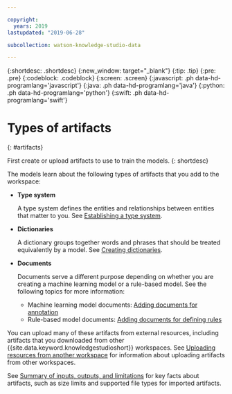 ```yaml
---

copyright:
  years: 2019
lastupdated: "2019-06-28"

subcollection: watson-knowledge-studio-data

---
```


{:shortdesc: .shortdesc}
{:new_window: target="_blank"}
{:tip: .tip}
{:pre: .pre}
{:codeblock: .codeblock}
{:screen: .screen}
{:javascript: .ph data-hd-programlang='javascript'}
{:java: .ph data-hd-programlang='java'}
{:python: .ph data-hd-programlang='python'}
{:swift: .ph data-hd-programlang='swift'}

# Types of artifacts
{: #artifacts}

First create or upload artifacts to use to train the models.
{: shortdesc}

The models learn about the following types of artifacts that you add to the workspace:

- **Type system**

    A type system defines the entities and relationships between entities that matter to you. See [Establishing a type system](/docs/services/watson-knowledge-studio-data?topic=watson-knowledge-studio-data-typesystem).

- **Dictionaries**

    A dictionary groups together words and phrases that should be treated equivalently by a model. See [Creating dictionaries](/docs/services/watson-knowledge-studio-data?topic=watson-knowledge-studio-data-dictionaries).

- **Documents**

    Documents serve a different purpose depending on whether you are creating a machine learning model or a rule-based model. See the following topics for more information:
    - Machine learning model documents: [Adding documents for annotation](/docs/services/watson-knowledge-studio-data?topic=watson-knowledge-studio-data-documents-for-annotation)
    - Rule-based model documents: [Adding documents for defining rules](/docs/services/watson-knowledge-studio-data?topic=watson-knowledge-studio-data-wks_rule_anno_add)

You can upload many of these artifacts from external resources, including artifacts that you downloaded from other {{site.data.keyword.knowledgestudioshort}} workspaces. See [Uploading resources from another workspace](/docs/services/watson-knowledge-studio-data?topic=watson-knowledge-studio-data-exportimport) for information about uploading artifacts from other workspaces.

See [Summary of inputs, outputs, and limitations](/docs/services/watson-knowledge-studio-data?topic=watson-knowledge-studio-data-create-project#wks_formats) for key facts about artifacts, such as size limits and supported file types for imported artifacts.


